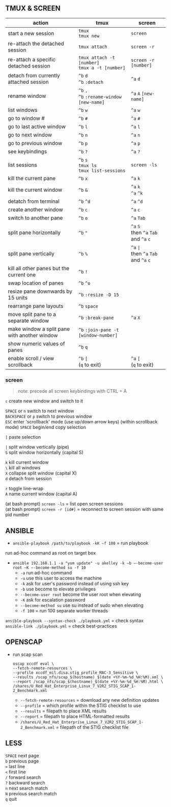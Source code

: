 ## TMUX & SCREEN

| action                                    | tmux                                           | screen                |
|-------------------------------------------|------------------------------------------------|-----------------------|
| start a new session                       | `tmux`<br>`tmux new`                           | `screen`              | 
| re-attach the detached session            | `tmux attach`                                  | `screen -r`           |
| re-attach a specific detached session     | `tmux attach -t [number]`<br>`tmux a -t [number]`|`screen -r [number]` |
| detach from currently attached session    | `^b` `d`<br>`^b` `:detach`                     | `^a` `d`              |
| rename window                             | `^b` `,`<br>`^b` `:rename-window [new-name]`   | `^a` `A` `[new-name]` |
| list windows                              | `^b` `w`                                       | `^a` `w`              |
| go to window #                            | `^b` `#`                                       | `^a` `#`              |
| go to last active window                  | `^b` `l`                                       | `^a` `l`              |
| go to next window                         | `^b` `n`                                       | `^a` `n`              |
| go to previous window                     | `^b` `p`                                       | `^a` `p`              |
| see keybindings                           | `^b` `?`                                       | `^a` `?`              |
| list sessions                             | `^b` `s`<br>`tmux ls`<br>`tmux list-sessions`  | `screen -ls`          |
| kill the current pane                     | `^b` `x`                                       | `^a` `k`              |
| kill the current window                   | `^b` `&`                                       | `^a` `k`<br>`^a` `^k` |
| detatch from terminal                     | `^b` `^d`                                      | `^a` `^d`             |
| create another window                     | `^b` `c`                                       | `^a` `c`              |
| switch to another pane                    | `^b` `o`                                       | `^a` `Tab`            |
| split pane horizontally                   | `^b` `"`                 | `^a` `S`<br>then `^a` `Tab`<br>and `^a` `c` |
| split pane vertically                     | `^b` `%`                 | `^a` `\|`<br>then `^a` `Tab`<br>and `^a` `c`|
| kill all other panes but the current one  | `^b` `!`                                       |                       |
| swap location of panes                    | `^b` `^o`                                      |                       |
| resize pane downwards by 15 units         | `^b` `:resize -D 15`                           |                       |
| rearrange pane layouts   	            | `^b` `space`                                   |                       |
| move split pane to a separate window      | `^b` `:break-pane`                             | `^a` `X`              |
| make window a split pane with another window | `^b` `:join-pane -t [window-number]`        |                       |
| show numeric values of panes              | `^b` `q`                                       |                       |
| enable scroll / view scrollback           | `^b` `[`<br>(`q` to exit)                  | `^a` `[`<br>(`q` to exit) |

### screen

> note: precede all screen keybindings with CTRL + A

`c` create new window and switch to it

`SPACE` or `n` switch to next window  
`BACKSPACE` or `p` switch to previous window  
`ESC` enter 'scrollback' mode (use up/down arrow keys)
(within scrollback mode) `SPACE` begin/end copy selection

`]` paste selection

`|` split window vertically (pipe)  
`S` split window horizontally (capital S)

`k` kill current window  
`\` kill all windows  
`X` collapse split window (capital X)  
`d` detach from session

`r` toggle line-wrap  
`A` name current window (capital A)

(at bash prompt) `screen -ls` = list open screen sessions  
(at bash prompt) `screen -r [id#]` = reconnect to screen session with same pid number


## ANSIBLE 

- `ansible-playbook /path/to/playbook -kK –f 100` = run playbook

run ad-hoc command as root on target box
- `ansible 192.168.1.1 -a "yum update" -u akelley -k –b –-become-user root –K –-become-method su -f 10`
  - `-a` run ad-hoc command
  - `-u` use this user to access the machine
  - `-k` ask for user's password instead of using ssh key
  - `-b` use become to elevate privileges
  - `--become-user root` become the user root when elevating
  - `-K` ask for escalation password
  - `--become-method su` use su instead of sudo when elevating
  - `-f 100` = run 100 separate worker threads

`ansible-playbook --syntax-check ./playbook.yml` = check syntax  
`ansible-link ./playbook.yml` = check best-practices


## OPENSCAP  

- run scap scan
  ```
  oscap xccdf eval \
  --fetch-remote-resources \
  --profile xccdf_mil.disa.stig_profile_MAC-3_Sensitive \
  --results /scap_nfs/scap_$(hostname)_$(date +%Y-%m-%d_%H:%M).xml \
  --report /scap_nfs/scap_$(hostname)_$(date +%Y-%m-%d_%H:%M).html \
  /shares/U_Red_Hat_Enterprise_Linux_7_V2R2_STIG_SCAP_1-2_Benchmark.xml
  ```
  - `--fetch-remote-resources` = download any new definition updates
  - `--profile` = which profile within the STIG checklist to use
  - `--results` = filepath to place XML results
  - `--report` = filepath to place HTML-formatted results
  - `/shares/U_Red_Hat_Enterprise_Linux_7_V2R2_STIG_SCAP_1-2_Benchmark.xml` = filepath of the STIG checklist file


## LESS 

`SPACE` next page  
`b` previous page  
`>` last line  
`<` first line  
`/` forward search  
`?` backward search  
`n` next search match  
`N` previous search match  
`q` quit
